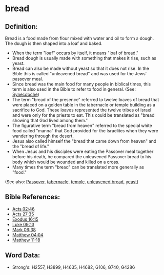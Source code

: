 # bread #

## Definition: ##

Bread is a food made from flour mixed with water and oil to form a dough. The dough is then shaped into a loaf and baked.

* When the term "loaf" occurs by itself, it means "loaf of bread."
* Bread dough is usually made with something that makes it rise, such as yeast.
* Bread can also be made without yeast so that it does not rise. In the Bible this is called "unleavened bread" and was used for the Jews' passover meal.
* Since bread was the main food for many people in biblical times, this term is also used in the Bible to refer to food in general. (See: [Synecdoche](rc://en/ta/man/translate/figs-synecdoche))
* The term "bread of the presence" referred to twelve loaves of bread that were placed on a golden table in the tabernacle or temple building as a sacrifice to God. These loaves represented the twelve tribes of Israel and were only for the priests to eat. This could be translated as "bread showing that God lived among them." 
* The figurative term "bread from heaven" referred to the special white food called "manna" that God provided for the Israelites when they were wandering through the desert.
* Jesus also called himself the "bread that came down from heaven" and the "bread of life."
* When Jesus and his disciples were eating the Passover meal together before his death, he compared the unleavened Passover bread to his body which would be wounded and killed on a cross.
* Many times the term "bread" can be translated more generally as "food."

(See also: [Passover](../kt/passover.md), [tabernacle](../kt/tabernacle.md), [temple](../kt/temple.md), [unleavened bread](../kt/unleavenedbread.md), [yeast](../other/yeast.md)) 

## Bible References: ##

* [Acts 02:46](rc://en/tn/help/act/02/46)
* [Acts 27:35](rc://en/tn/help/act/27/35)
* [Exodus 16:15](rc://en/tn/help/exo/16/15)
* [Luke 09:13](rc://en/tn/help/luk/09/13)
* [Mark 06:38](rc://en/tn/help/mrk/06/38)
* [Matthew 04:04](rc://en/tn/help/mat/04/04)
* [Matthew 11:18](rc://en/tn/help/mat/11/18)

## Word Data: ##

* Strong's: H2557, H3899, H4635, H4682, G106, G740, G4286
